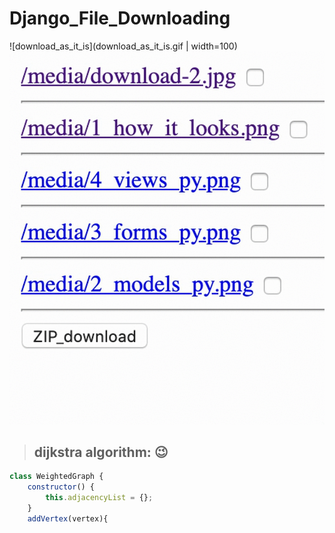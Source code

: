 # Django_File_Downloading

![download_as_it_is](download_as_it_is.gif | width=100)
![download_as_zip](download_as_zip.gif)


> ## dijkstra algorithm: :wink:
``` js
class WeightedGraph {
    constructor() {
        this.adjacencyList = {};
    }
    addVertex(vertex){
